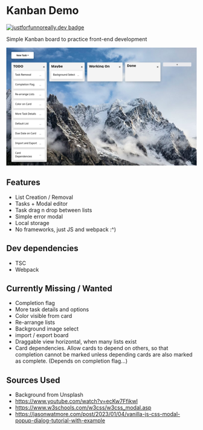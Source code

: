 # Kanban Demo

[![justforfunnoreally.dev badge](https://img.shields.io/badge/justforfunnoreally-dev-9ff)](https://justforfunnoreally.dev)

Simple Kanban board to practice front-end development

![Kanban In Use](./images/using_kanban.png)

## Features

-   List Creation / Removal
-   Tasks + Modal editor
-   Task drag n drop between lists
-   Simple error modal
-   Local storage
-   No frameworks, just JS and webpack :^)

## Dev dependencies

-   TSC
-   Webpack

## Currently Missing / Wanted

-   Completion flag
-   More task details and options
-   Color visible from card
-   Re-arrange lists
-   Background image select
-   import / export board
-   Draggable view horizontal, when many lists exist
-   Card dependencies. Allow cards to depend on others, so that completion cannot be marked unless depending cards are also marked as complete. (Depends on completion flag...)

## Sources Used

-   Background from Unsplash
-   https://www.youtube.com/watch?v=ecKw7FfikwI
-   https://www.w3schools.com/w3css/w3css_modal.asp
-   https://jasonwatmore.com/post/2023/01/04/vanilla-js-css-modal-popup-dialog-tutorial-with-example
